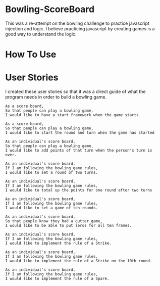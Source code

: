 # Bowling-ScoreBoard

This was a re-attempt on the bowling challenge to practice javascript injection and logic. I believe practicing javascript by creating games is a good way to understand the logic.

# How To Use



# User Stories

I created these user stories so that it was a direct guide of
what the program needs in order to build a bowling game.

```
As a score board,
So that people can play a bowling game,
I would like to have a start framework when the game starts
```

```
As a score board,
So that people can play a bowling game,
I would like to start the round and turn when the game has started
```

```
As an individual's score board,
So that people can play a bowling game,
I would like to add points of that turn when the person's turn is over.
```

```
As an individual's score board,
If I am following the bowling game rules,
I would like to set a round of two turns.
```

```
As an individual's score board,
If I am following the bowling game rules,
I would like to total up the points for one round after two turns
```

```
As an individual's score board,
If I am following the bowling game rules,
I would like to set a game of ten rounds.
```

```
As an individual's score board,
So that people know they had a gutter game,
I would like to be able to put zeros for all ten frames.
```

```
As an individual's score board,
If I am following the bowling game rules,
I would like to implement the rule of a Strike.
```
```
As an individual's score board,
If I am following the bowling game rules,
I would like to implement the rule of a Strike on the 10th round.
```

```
As an individual's score board,
If I am following the bowling game rules,
I would like to implement the rule of a Spare.
```
